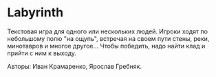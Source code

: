# Labyrinth

Текстовая игра для одного или нескольких людей. Игроки ходят по небольшому полю "на ощупь", встречая на своем пути стены, реки, минотавров и многое другое... Чтобы победить, надо найти клад и прийти с ним к выходу.

Авторы: Иван Крамаренко, Ярослав Гребняк.
